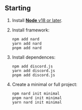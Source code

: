 ## Starting

1. Install [**Node** v18 or later](https://nodejs.org).

2. Install framework:

    ```sh-session
    npm add nard
    yarn add nard
    pnpm add nard
    ```
3. Install dependences:

    ```sh-session
    npm add discord.js
    yarn add discord.js
    pnpm add discord.js
    ```

4. Create a minimal or full project:

    ```sh-session
    npm nard init minimal
    pnpm nard init minimal
    yarn nard init minimal
    ```
